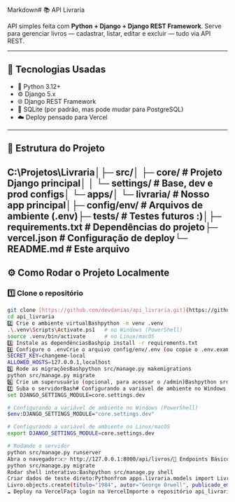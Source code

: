 Markdown# 📚 API Livraria

API simples feita com **Python + Django + Django REST Framework**.
Serve para gerenciar livros — cadastrar, listar, editar e excluir — tudo via API REST.

---

## 🚀 Tecnologias Usadas

* 🐍 Python 3.12+
* ⚙️ Django 5.x
* 🌐 Django REST Framework
* 🧩 SQLite (por padrão, mas pode mudar para PostgreSQL)
* ☁️ Deploy pensado para Vercel

---

## 🧱 Estrutura do Projeto

C:\Projetos\Livraria│├─ src/│ ├─ core/             # Projeto Django principal│ │ └─ settings/       # Base, dev e prod configs│ └─ apps/│ └─ livraria/         # Nosso app principal│├─ config/env/         # Arquivos de ambiente (.env)├─ tests/              # Testes futuros :)│├─ requirements.txt    # Dependências do projeto├─ vercel.json         # Configuração de deploy└─ README.md           # Este arquivo
---

## ⚙️ Como Rodar o Projeto Localmente

### 1️⃣ Clone o repositório

```bash
git clone [https://github.com/devdanias/api_livraria.git](https://github.com/devdanias/api_livraria.git)
cd api_livraria
2️⃣ Crie o ambiente virtualBashpython -m venv .venv
.\.venv\Scripts\Activate.ps1   # no Windows (PowerShell)
source .venv/bin/activate      # no Linux/macOS
3️⃣ Instale as dependênciasBashpip install -r requirements.txt
4️⃣ Configure o .envCrie o arquivo config/env/.env (ou copie o .env.example) e deixe assim:Ini, TOMLDEBUG=True
SECRET_KEY=changeme-local
ALLOWED_HOSTS=127.0.0.1,localhost
5️⃣ Rode as migraçõesBashpython src/manage.py makemigrations
python src/manage.py migrate
6️⃣ Crie um superusuário (opcional, para acessar o /admin)Bashpython src/manage.py createsuperuser
7️⃣ Suba o servidorBash# Configurando a variável de ambiente no Windows (Cmd)
set DJANGO_SETTINGS_MODULE=core.settings.dev

# Configurando a variável de ambiente no Windows (PowerShell)
$env:DJANGO_SETTINGS_MODULE="core.settings.dev"

# Configurando a variável de ambiente no Linux/macOS
export DJANGO_SETTINGS_MODULE=core.settings.dev

# Rodando o servidor
python src/manage.py runserver
Abra o navegador:👉 http://127.0.0.1:8000/api/livros/🧩 Endpoints BásicosMétodoRotaDescriçãoGET/api/livros/Lista todos os livrosPOST/api/livros/Cria um novo livroGET/api/livros/{id}/Detalha um livro específicoPUT/PATCH/api/livros/{id}/Atualiza um livroDELETE/api/livros/{id}/Remove um livro🧠 Dicas ÚteisSe mudar algo nos models:Bashpython src/manage.py makemigrations
python src/manage.py migrate
Rodar shell interativo:Bashpython src/manage.py shell
Criar dados de teste direto:Pythonfrom apps.livraria.models import Livro
Livro.objects.create(titulo="1984", autor="George Orwell", publicado_em="1949-06-08")
☁️ Deploy na VercelFaça login na VercelImporte o repositório api_livrariaDefina as variáveis de ambiente:VariávelValorDJANGO_SETTINGS_MODULEcore.settings.prodSECRET_KEY<sua chave segura>ALLOWED_HOSTS.vercel.app
